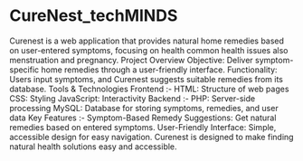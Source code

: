 # CureNest_techMINDS
Curenest is a web application that provides natural home remedies based on user-entered symptoms, focusing on health common health issues also menstruation and pregnancy.
Project Overview
Objective: Deliver symptom-specific home remedies through a user-friendly interface.
Functionality: Users input symptoms, and Curenest suggests suitable remedies from its database.
Tools & Technologies
Frontend :-
  HTML: Structure of web pages
  CSS: Styling
  JavaScript: Interactivity
Backend :-
  PHP: Server-side processing
  MySQL: Database for storing symptoms, remedies, and user data
Key Features :-
  Symptom-Based Remedy Suggestions: Get natural remedies based on entered symptoms.
  User-Friendly Interface: Simple, accessible design for easy navigation.
  Curenest is designed to make finding natural health solutions easy and accessible.
